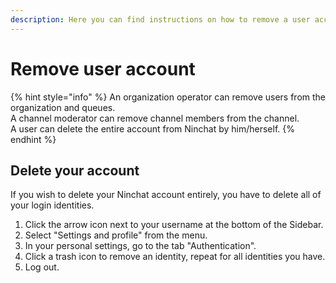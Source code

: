 ```yaml
---
description: Here you can find instructions on how to remove a user account from Ninchat.
---
```


# Remove user account



{% hint style="info" %}
An organization operator can remove users from the organization and queues.  
A channel moderator can remove channel members from the channel.  
A user can delete the entire account from Ninchat by him/herself.
{% endhint %}

## Delete your account

If you wish to delete your Ninchat account entirely, you have to delete all of your login identities.

1. Click the arrow icon next to your username at the bottom of the Sidebar.
2. Select "Settings and profile" from the menu.
3. In your personal settings, go to the tab "Authentication".
4. Click a trash icon to remove an identity, repeat for all identities you have.
5. Log out.



